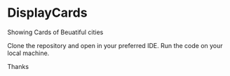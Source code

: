 # DisplayCards
Showing Cards of Beuatiful cities 

Clone the repository and open in your preferred IDE.
Run the code on your local machine.

Thanks

